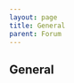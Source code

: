 ```yaml
---
layout: page
title: General
parent: Forum
---
```

<h2>General</h2>

<div>
<script src="https://giscus.app/client.js"
        data-repo="COMP6900/COMP6900.github.io"
        data-repo-id="R_kgDOG3rUew"
        data-category="Announcements"
        data-category-id="DIC_kwDOG3rUe84CBPxT"
        data-mapping="pathname"
        data-reactions-enabled="1"
        data-emit-metadata="0"
        data-input-position="bottom"
        data-theme="light"
        data-lang="en"
        crossorigin="anonymous"
        async>
</script>
</div>
